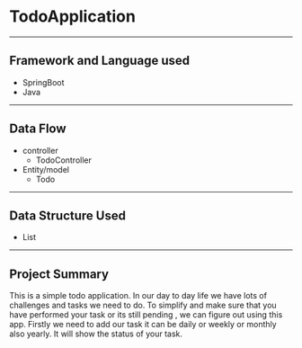 # TodoApplication

------
## Framework and Language used
  + SpringBoot
  + Java
--------
## Data Flow
  + controller
      - TodoController
  + Entity/model
      - Todo
--------

## Data Structure Used
  + List
--------

## Project Summary
  This is a simple todo application. In our day to day life we have lots of challenges and tasks we need to do.
  To simplify and make sure that you have performed your task or its still pending , we can figure out using this app.
  Firstly we need to add our task it can be daily or weekly or monthly also yearly. It will show the status of your task. 
